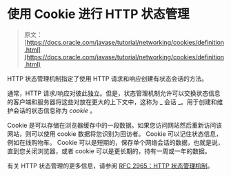 # 使用 Cookie 进行 HTTP 状态管理

> 原文： [https://docs.oracle.com/javase/tutorial/networking/cookies/definition.html](https://docs.oracle.com/javase/tutorial/networking/cookies/definition.html)

HTTP 状态管理机制指定了使用 HTTP 请求和响应创建有状态会话的方法。

通常，HTTP 请求/响应对彼此独立。但是，状态管理机制允许可以交换状态信息的客户端和服务器将这些对放在更大的上下文中，这称为 _ 会话 _。用于创建和维护会话的状态信息称为 _cookie_ 。

Cookie 是可以存储在浏览器缓存中的一段数据。如果您访问网站然后重新访问该网站，则可以使用 cookie 数据将您识别为回访者。 Cookie 可以记住状态信息，例如在线购物车。 Cookie 可以是短期的，保存单个网络会话的数据，也就是说，直到您关闭浏览器，或者 cookie 可以是更长期的，持有一周或一年的数据。

有关 HTTP 状态管理的更多信息，请参阅 [RFC 2965：HTTP 状态管理机制](http://www.ietf.org/rfc/rfc2965.txt)。